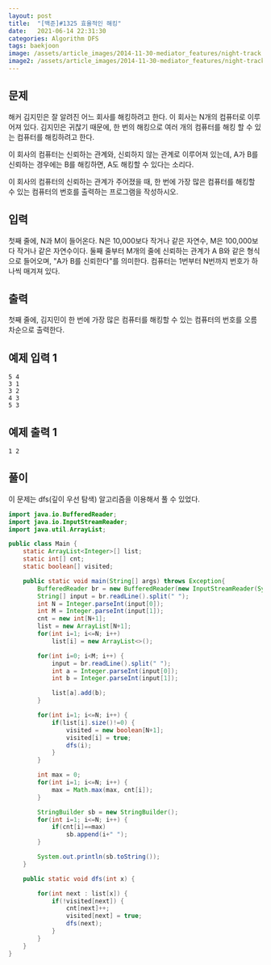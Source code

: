 ```yaml
---
layout: post
title:  "[백준]#1325 효율적인 해킹"
date:   2021-06-14 22:31:30
categories: Algorithm DFS
tags: baekjoon
image: /assets/article_images/2014-11-30-mediator_features/night-track.JPG
image2: /assets/article_images/2014-11-30-mediator_features/night-track-mobile.JPG
---
```


문제
--------------------

해커 김지민은 잘 알려진 어느 회사를 해킹하려고 한다. 이 회사는 N개의 컴퓨터로 이루어져 있다. 김지민은 귀찮기 때문에, 한 번의 해킹으로 여러 개의 컴퓨터를 해킹 할 수 있는 컴퓨터를 해킹하려고 한다.

이 회사의 컴퓨터는 신뢰하는 관계와, 신뢰하지 않는 관계로 이루어져 있는데, A가 B를 신뢰하는 경우에는 B를 해킹하면, A도 해킹할 수 있다는 소리다.

이 회사의 컴퓨터의 신뢰하는 관계가 주어졌을 때, 한 번에 가장 많은 컴퓨터를 해킹할 수 있는 컴퓨터의 번호를 출력하는 프로그램을 작성하시오.

입력
---------------------------

첫째 줄에, N과 M이 들어온다. N은 10,000보다 작거나 같은 자연수, M은 100,000보다 작거나 같은 자연수이다. 둘째 줄부터 M개의 줄에 신뢰하는 관계가 A B와 같은 형식으로 들어오며, "A가 B를 신뢰한다"를 의미한다. 컴퓨터는 1번부터 N번까지 번호가 하나씩 매겨져 있다.

출력
----------------

첫째 줄에, 김지민이 한 번에 가장 많은 컴퓨터를 해킹할 수 있는 컴퓨터의 번호를 오름차순으로 출력한다.

예제 입력 1 
----------------------

```
5 4
3 1
3 2
4 3
5 3
```

예제 출력 1 
------------------------

```
1 2
```

풀이
--------------------------

이 문제는 dfs(깊이 우선 탐색) 알고리즘을 이용해서 풀 수 있었다.

```java
import java.io.BufferedReader;
import java.io.InputStreamReader;
import java.util.ArrayList;

public class Main {
    static ArrayList<Integer>[] list;
    static int[] cnt;
    static boolean[] visited;

    public static void main(String[] args) throws Exception{
        BufferedReader br = new BufferedReader(new InputStreamReader(System.in));
        String[] input = br.readLine().split(" ");
        int N = Integer.parseInt(input[0]);
        int M = Integer.parseInt(input[1]);
        cnt = new int[N+1];
        list = new ArrayList[N+1];
        for(int i=1; i<=N; i++)
            list[i] = new ArrayList<>();

        for(int i=0; i<M; i++) {
            input = br.readLine().split(" ");
            int a = Integer.parseInt(input[0]);
            int b = Integer.parseInt(input[1]);

            list[a].add(b);
        }

        for(int i=1; i<=N; i++) {
            if(list[i].size()!=0) {
                visited = new boolean[N+1];
                visited[i] = true;
                dfs(i);
            }
        }

        int max = 0;
        for(int i=1; i<=N; i++) {
            max = Math.max(max, cnt[i]);
        }

        StringBuilder sb = new StringBuilder();
        for(int i=1; i<=N; i++) {
            if(cnt[i]==max)
                sb.append(i+" ");
        }

        System.out.println(sb.toString());
    }

    public static void dfs(int x) {

        for(int next : list[x]) {
            if(!visited[next]) {
                cnt[next]++;
                visited[next] = true;
                dfs(next);
            }
        }
    }
}
```
